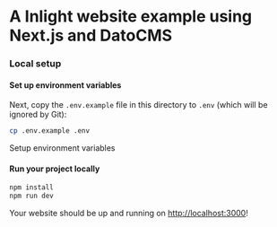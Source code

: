 # A Inlight website example using Next.js and DatoCMS

### Local setup

#### Set up environment variables

Next, copy the `.env.example` file in this directory to `.env` (which will be ignored by Git):

```bash
cp .env.example .env
```

Setup environment variables

#### Run your project locally

```bash
npm install
npm run dev
```

Your website should be up and running on [http://localhost:3000](http://localhost:3000)!
